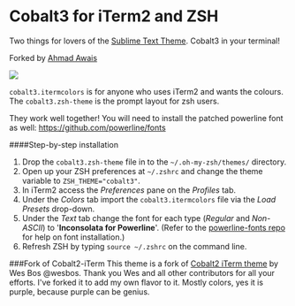 # Cobalt3 for iTerm2 and ZSH

Two things for lovers of the [Sublime Text Theme](https://github.com/wesbos/cobalt2). Cobalt3 in your terminal!

Forked by [Ahmad Awais](http://AhmadAwais.com/)

![](https://i.imgur.com/TSC8ewE.png)

`cobalt3.itermcolors` is for anyone who uses iTerm2 and wants the colours. The `cobalt3.zsh-theme` is the prompt layout for zsh users. 

They work well together! You will need to install the patched powerline font as well: <https://github.com/powerline/fonts>

####Step-by-step installation
1. Drop the `cobalt3.zsh-theme` file in to the `~/.oh-my-zsh/themes/` directory.
2. Open up your ZSH preferences at `~/.zshrc` and change the theme variable to `ZSH_THEME="cobalt3"`.
3. In iTerm2 access the *Preferences* pane on the *Profiles* tab.
4. Under the *Colors* tab import the `cobalt3.itermcolors` file via the *Load Presets* drop-down.
5. Under the *Text* tab change the font for each type (*Regular* and *Non-ASCII*) to '**Inconsolata for Powerline**'. (Refer to the [powerline-fonts repo](https://github.com/powerline/fonts) for help on font installation.)
6. Refresh ZSH by typing `source ~/.zshrc` on the command line.


###Fork of Cobalt2-iTerm
This theme is a fork of [Cobalt2 iTerm theme](https://github.com/wesbos/Cobalt2-iterm) by Wes Bos @wesbos. Thank you Wes and all other contributors for all your efforts. I've forked it to add my own flavor to it. Mostly colors, yes it is purple, because purple can be genius.

